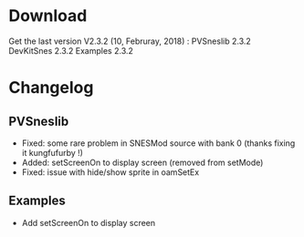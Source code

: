 # Download
Get the last version V2.3.2 (10, Februray, 2018) :
PVSneslib 2.3.2
DevKitSnes 2.3.2
Examples 2.3.2

# Changelog
## PVSneslib 
- Fixed: some rare problem in SNESMod source with bank 0 (thanks fixing it kungfufurby !)
- Added: setScreenOn to display screen (removed from setMode)
- Fixed: issue with hide/show sprite in oamSetEx
## Examples 
- Add setScreenOn to display screen